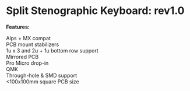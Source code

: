 # Split Stenographic Keyboard: rev1.0

**Features:**

Alps + MX compat  
PCB mount stabilizers  
1u x 3 and 2u + 1u bottom row support  
Mirrored PCB  
Pro Micro drop-in  
QMK  
Through-hole & SMD support  
<100x100mm square PCB size
